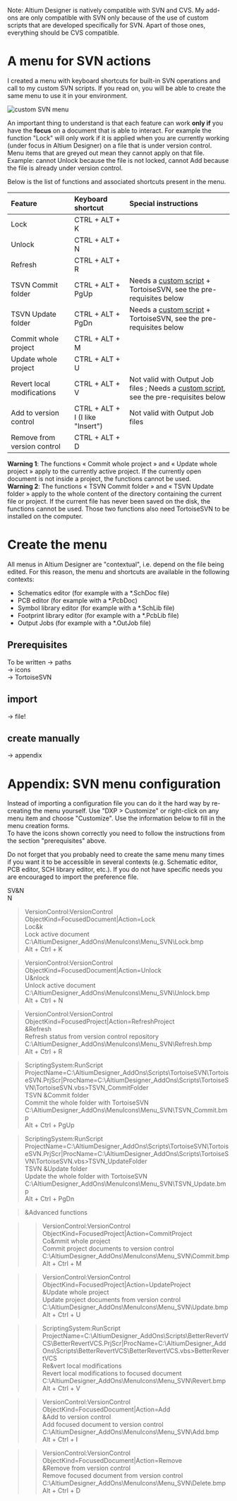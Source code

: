 Note: Altium Designer is natively compatible with SVN and CVS. My add-ons are only compatible with SVN only because of the use of custom scripts that are developed specifically for SVN. Apart of those ones, everything should be CVS compatible.

# A menu for SVN actions
I created a menu with keyboard shortcuts for built-in SVN operations and call to my custom SVN scripts. If you read on, you will be able to create the same menu to use it in your environment.

![custom SVN menu](https://github.com/Altium-Designer-addons/scripts-libraries/raw/master/TortoiseSVN/Menu_SVN.png)

An important thing to understand is that each feature can work **only if** you have the **focus** on a document that is able to interact. For example the function "Lock" will only work if it is applied when you are currently working (under focus in Altium Designer) on a file that is under version control.  
Menu items that are greyed out mean they cannot apply on that file. Example: cannot Unlock because the file is not locked, cannot Add because the file is already under version control.

Below is the list of functions and associated shortcuts present in the menu.

|Feature|Keyboard shortcut|Special instructions|
|:---|:---|:---|
|Lock|CTRL + ALT + K|
|Unlock|CTRL + ALT + N|
|Refresh|CTRL + ALT + R|
|TSVN Commit folder|CTRL + ALT + PgUp|Needs a [custom script](https://github.com/Altium-Designer-addons/scripts-libraries/tree/master/TortoiseSVN) + TortoiseSVN, see the pre-requisites below|
|TSVN Update folder|CTRL + ALT + PgDn|Needs a [custom script](https://github.com/Altium-Designer-addons/scripts-libraries/tree/master/TortoiseSVN) + TortoiseSVN, see the pre-requisites below|
|Commit whole project|CTRL + ALT + M|
|Update whole project|CTRL + ALT + U|
|Revert local modifications|CTRL + ALT + V|Not valid with Output Job files ; Needs a [custom script](https://github.com/Altium-Designer-addons/scripts-libraries/tree/master/BetterRevertVCS), see the pre-requisites below|
|Add to version control|CTRL + ALT + I (I like "Insert")|Not valid with Output Job files|
|Remove from version control|CTRL + ALT + D|

**Warning 1**: The functions « Commit whole project » and « Update whole project » apply to the currently active project. If the currently open document is not inside a project, the functions cannot be used.  
**Warning 2**: The functions « TSVN Commit folder » and « TSVN Update folder » apply to the whole content of the directory containing the current file or project. If the current file has never been saved on the disk, the functions cannot be used. Those two functions also need TortoiseSVN to be installed on the computer.



# Create the menu
All menus in Altium Designer are "contextual", i.e. depend on the file being edited. For this reason, the menu and  shortcuts are available in the following contexts:
- Schematics editor (for example with a *.SchDoc file)
- PCB editor (for example with a *.PcbDoc)
- Symbol library editor (for example with a *.SchLib file)
- Footprint library editor (for example with a *.PcbLib file)
- Output Jobs (for example with a *.OutJob file)
## Prerequisites
To be written
-> paths  
-> icons  
-> TortoiseSVN
## import
-> file!
## create manually
-> appendix



# Appendix: SVN menu configuration
Instead of importing a configuration file you can do it the hard way by re-creating the menu yourself. Use "DXP > Customize" or right-click on any menu item and choose "Customize". Use the information below to fill in the menu creation forms.  
To have the icons shown correctly you need to follow the instructions from the section "prerequisites" above.

Do not forget that you probably need to create the same menu many times if you want it to be accessible in several contexts (e.g. Schematic editor, PCB editor, SCH library editor, etc.). If you do not have specific needs you are encouraged to import the preference file.

SV&N  
N

> VersionControl:VersionControl  
ObjectKind=FocusedDocument|Action=Lock  
Loc&k  
Lock active document  
C:\AltiumDesigner_AddOns\MenuIcons\Menu_SVN\Lock.bmp  
Alt + Ctrl + K  

> VersionControl:VersionControl  
ObjectKind=FocusedDocument|Action=Unlock  
U&nlock  
Unlock active document  
C:\AltiumDesigner_AddOns\MenuIcons\Menu_SVN\Unlock.bmp  
Alt + Ctrl + N  

> VersionControl:VersionControl  
ObjectKind=FocusedProject|Action=RefreshProject  
&Refresh  
Refresh status from version control repository  
C:\AltiumDesigner_AddOns\MenuIcons\Menu_SVN\Refresh.bmp  
Alt + Ctrl + R  

> ScriptingSystem:RunScript  
ProjectName=C:\AltiumDesigner_AddOns\Scripts\TortoiseSVN\TortoiseSVN.PrjScr|ProcName=C:\AltiumDesigner_AddOns\Scripts\TortoiseSVN\TortoiseSVN.vbs>TSVN_CommitFolder  
TSVN &Commit folder  
Commit the whole folder with TortoiseSVN  
C:\AltiumDesigner_AddOns\MenuIcons\Menu_SVN\TSVN_Commit.bmp  
Alt + Ctrl + PgUp  

> ScriptingSystem:RunScript  
ProjectName=C:\AltiumDesigner_AddOns\Scripts\TortoiseSVN\TortoiseSVN.PrjScr|ProcName=C:\AltiumDesigner_AddOns\Scripts\TortoiseSVN\TortoiseSVN.vbs>TSVN_UpdateFolder  
TSVN &Update folder  
Update the whole folder with TortoiseSVN  
C:\AltiumDesigner_AddOns\MenuIcons\Menu_SVN\TSVN_Update.bmp  
Alt + Ctrl + PgDn  

> &Advanced functions

>> VersionControl:VersionControl  
  ObjectKind=FocusedProject|Action=CommitProject  
  Co&mmit whole project  
  Commit project documents to version control  
  C:\AltiumDesigner_AddOns\MenuIcons\Menu_SVN\Commit.bmp  
  Alt + Ctrl + M  
  
>>  VersionControl:VersionControl  
  ObjectKind=FocusedProject|Action=UpdateProject  
  &Update whole project  
  Update project documents from version control  
  C:\AltiumDesigner_AddOns\MenuIcons\Menu_SVN\Update.bmp  
  Alt + Ctrl + U  
  
>>  ScriptingSystem:RunScript  
  ProjectName=C:\AltiumDesigner_AddOns\Scripts\BetterRevertVCS\BetterRevertVCS.PrjScr|ProcName=C:\AltiumDesigner_AddOns\Scripts\BetterRevertVCS\BetterRevertVCS.vbs>BetterRevertVCS  
  Re&vert local modifications  
  Revert local modifications to focused document  
  C:\AltiumDesigner_AddOns\MenuIcons\Menu_SVN\Revert.bmp  
  Alt + Ctrl + V  
  
>>  VersionControl:VersionControl  
  ObjectKind=FocusedDocument|Action=Add  
  &Add to version control  
  Add focused document to version control  
  C:\AltiumDesigner_AddOns\MenuIcons\Menu_SVN\Add.bmp  
  Alt + Ctrl + I  

>>  VersionControl:VersionControl  
  ObjectKind=FocusedDocument|Action=Remove  
  &Remove from version control  
  Remove focused document from version control  
  C:\AltiumDesigner_AddOns\MenuIcons\Menu_SVN\Delete.bmp  
  Alt + Ctrl + D  